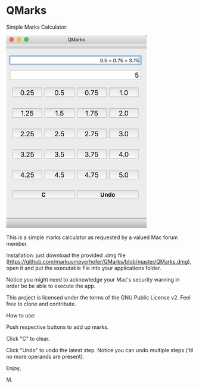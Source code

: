 # QMarks
Simple Marks Calculator:

![Alt text](https://github.com/markusmeyerhofer/QMarks/blob/master/QMarks.png?raw=true "QMarks Screenshot")


This is a simple marks calculator as requested by a valued Mac forum member.

Installation: just download the provided .dmg file (https://github.com/markusmeyerhofer/QMarks/blob/master/QMarks.dmg), open it and put the executable file into your applications folder. 

Notice you might need to acknowledge your Mac's security warning in order be be able to execute the app.

This project is licensed under the terms of the GNU Public License v2. Feel free to clone and contribute. 

How to use:

Push respective buttons to add up marks. 

Click "C" to clear.

Click "Undo" to undo the latest step. Notice you can undo multiple steps ('til no more operands are present).

Enjoy, 

M.